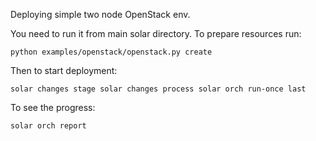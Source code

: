 Deploying simple two node OpenStack env.

You need to run it from main solar directory. To prepare resources run:

`python examples/openstack/openstack.py create`

Then to start deployment:

`solar changes stage
solar changes process
solar orch run-once last`

To see the progress:

`solar orch report`
